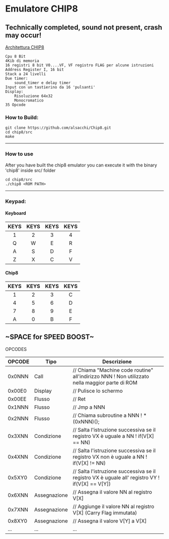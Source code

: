 # Emulatore CHIP8
## Technically completed, sound not present, crash may occur!
[Architettura CHIP8](https://en.wikipedia.org/wiki/CHIP-8#Virtual_machine_description)

    Cpu 8 Bit
    4Kib di memoria
    16 registri 8 bit V0....VF, VF registro FLAG per alcune istruzioni
    Address Register I, 16 bit
    Stack a 24 livelli
    Due timer:
        sound_timer e delay timer
    Input con un tastierino da 16 'pulsanti'
    Display:
        Risoluzione 64x32
        Monocromatico
    35 Opcode


### How to Build:
```
git clone https://github.com/alsacchi/Chip8.git
cd chip8/src
make
```
---
### How to use
After you have built the chip8 emulator you can execute it with the binary 'chip8' inside src/ folder
```
cd chip8/src
./chip8 <ROM PATH>
```
---
### Keypad:
#### Keyboard
|KEYS|KEYS|KEYS|KEYS|
|:---:|:---:|:---:|:---:|
| 1 | 2 | 3 | 4 |
| Q | W | E | R |
| A | S | D | F |
| Z | X | C | V |

#### Chip8
|KEYS|KEYS|KEYS|KEYS|
|:---:|:---:|:---:|:---:|
| 1 | 2 | 3 | C |
| 4 | 5 | 6 | D |
| 7 | 8 | 9 | E |
| A | 0 | B | F |


~SPACE for SPEED BOOST~
----
OPCODES

| OPCODE | Tipo | Descrizione |
| ----- | ----- | ----- |
| 0x0NNN | Call | // Chiama "Machine code routine" all'indirizzo NNN ! Non utilizzato nella maggior parte di ROM |
| 0x00E0 | Display | // Pulisce lo schermo |
| 0x00EE | Flusso | // Ret |
| 0x1NNN | Flusso | // Jmp a NNN |
| 0x2NNN | Flusso | // Chiama subroutine a NNN ! *(0xNNN)(); |
| 0x3XNN | Condizione | // Salta l'istruzione successiva se il registro VX è uguale a NN ! if(V[X] == NN) |
| 0x4XNN | Condizione | // Salta l'istruzione successiva se il registro VX non è uguale a NN ! if(V[X] != NN) |
| 0x5XY0 | Condizione | // Salta l'istruzione successiva se il registro VX è uguale all' registro VY ! if(V[X] == V[Y]) |
| 0x6XNN | Assegnazione | // Assegna il valore NN al registro V[X] |
| 0x7XNN | Assegnazione | // Aggiunge il valore NN al registro V[X] (Carry Flag immutata) |
| 0x8XY0 | Assegnazione | // Assegna il valore V[Y] a V[X] |
| ... | ... | ... |
